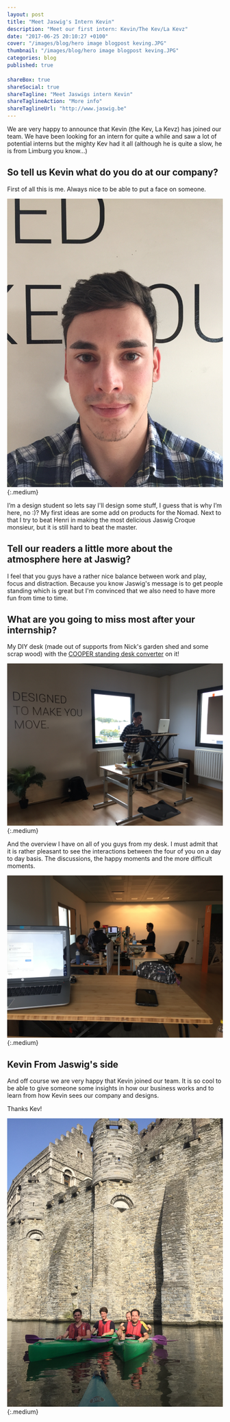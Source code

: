 ```yaml
---
layout: post
title: "Meet Jaswig's Intern Kevin"
description: "Meet our first intern: Kevin/The Kev/La Kevz"
date: "2017-06-25 20:10:27 +0100"
cover: "/images/blog/hero image blogpost keving.JPG"
thumbnail: "/images/blog/hero image blogpost keving.JPG"
categories: blog
published: true

shareBox: true
shareSocial: true
shareTagline: "Meet Jaswigs intern Kevin"
shareTaglineAction: "More info"
shareTaglineUrl: "http://www.jaswig.be"
---
```


We are very happy to announce that Kevin (the Kev, La Kevz) has joined our team. We have been looking for an intern for quite a while and saw a lot of potential interns but the mighty Kev had it all (although he is quite a slow, he is from Limburg you know…)
<!--more-->

## So tell us Kevin what do you do at our company?

First of all this is me. Always nice to be able to put a face on someone.

![Kevins intern jaswig](/images/blog/Kevin-intern-jaswig.JPG){:.medium}

I’m a design student so lets say I'll design some stuff, I guess that is why I’m here, no :)?  My first ideas are some add on products for the Nomad. Next to that I try to beat Henri in making the most delicious Jaswig Croque monsieur, but it is still hard to beat the master.

## Tell our readers a little more about the atmosphere here at Jaswig?

I feel that you guys have a rather nice balance between work and play, focus and distraction. Because you know Jaswig's message is to get people standing which is great but I'm convinced that we also need to have more fun from time to time.

## What are you going to miss most after your internship?

My DIY desk (made out of supports from Nick's garden shed and some scrap wood) with the [COOPER standing desk converter](https://store.jaswig.be/products/cooper-standing-desk-converter) on it!

![Kevins cooper desk](/images/blog/Kevins-desk.JPG){:.medium}

And the overview I have on all of you guys from my desk. I must admit that it is rather pleasant to see the interactions between the four of you on a day to day basis. The discussions, the happy moments and the more difficult moments.

![Kevins point of view](/images/blog/Kevins-point-of-view-2.JPG){:.medium}

## Kevin From Jaswig's side

And off course we are very happy that Kevin joined our team. It is so cool to be able to give someone some insights in how our business works and to learn from how Kevin sees our company and designs.

Thanks Kev!

![Team picture with Kevin at the beautiful Gravensteen in Ghent](/images/blog/gravensteen-team-pic.JPG){:.medium}
